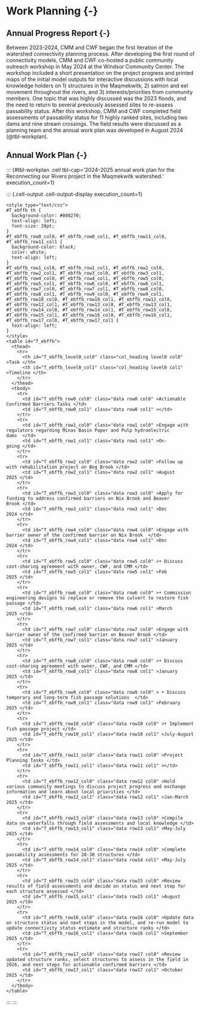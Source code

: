 # Work Planning {-}

## Annual Progress Report {-}

Between 2023-2024, CMM and CWF began the first iteration of the watershed connectivity planning process. After developing the first round of connectivity models, CMM and CWF co-hosted a public community outreach workshop in May 2024 at the Windsor Community Center. The workshop included a short presentation on the project progress and printed maps of the initial model outputs for interactive discussions with local knowledge holders on 1) structures in the Maqmekwitk, 2) salmon and eel movement throughout the rivers, and 3) interests/priorities from community members. One topic that was highly discussed was the 2023 floods, and the need to return to several previously assessed sites to re-assess passability status. After this workshop, CMM and CWF completed field assessments of passability status for 11 highly ranked sites, including two dams and nine stream crossings. The field results were discussed as a planning team and the annual work plan was developed in August 2024 (@tbl-workplan).   

## Annual Work Plan {-}

::: {#tbl-workplan .cell tbl-cap='2024-2025 annual work plan for the Reconnecting our Rivers project in the Maqmekwitk watershed.' execution_count=1}

::: {.cell-output .cell-output-display execution_count=1}

```{=html}
<style type="text/css">
#T_ebffb th {
  background-color: #008270;
  text-align: left;
  font-size: 20pt;
}
#T_ebffb_row0_col0, #T_ebffb_row0_col1, #T_ebffb_row11_col0, #T_ebffb_row11_col1 {
  background-color: black;
  color: white;
  text-align: left;
}
#T_ebffb_row1_col0, #T_ebffb_row1_col1, #T_ebffb_row2_col0, #T_ebffb_row2_col1, #T_ebffb_row3_col0, #T_ebffb_row3_col1, #T_ebffb_row4_col0, #T_ebffb_row4_col1, #T_ebffb_row5_col0, #T_ebffb_row5_col1, #T_ebffb_row6_col0, #T_ebffb_row6_col1, #T_ebffb_row7_col0, #T_ebffb_row7_col1, #T_ebffb_row8_col0, #T_ebffb_row8_col1, #T_ebffb_row9_col0, #T_ebffb_row9_col1, #T_ebffb_row10_col0, #T_ebffb_row10_col1, #T_ebffb_row12_col0, #T_ebffb_row12_col1, #T_ebffb_row13_col0, #T_ebffb_row13_col1, #T_ebffb_row14_col0, #T_ebffb_row14_col1, #T_ebffb_row15_col0, #T_ebffb_row15_col1, #T_ebffb_row16_col0, #T_ebffb_row16_col1, #T_ebffb_row17_col0, #T_ebffb_row17_col1 {
  text-align: left;
}
</style>
<table id="T_ebffb">
  <thead>
    <tr>
      <th id="T_ebffb_level0_col0" class="col_heading level0 col0" >Task </th>
      <th id="T_ebffb_level0_col1" class="col_heading level0 col1" >Timeline </th>
    </tr>
  </thead>
  <tbody>
    <tr>
      <td id="T_ebffb_row0_col0" class="data row0 col0" >Actionable Confirmed Barriers Tasks </td>
      <td id="T_ebffb_row0_col1" class="data row0 col1" ></td>
    </tr>
    <tr>
      <td id="T_ebffb_row1_col0" class="data row1 col0" >Engage with regulators regarding Minas Basin Paper and Pulp hydroelectric dams  </td>
      <td id="T_ebffb_row1_col1" class="data row1 col1" >On-going </td>
    </tr>
    <tr>
      <td id="T_ebffb_row2_col0" class="data row2 col0" >Follow up with rehabilitation project on Bog Brook </td>
      <td id="T_ebffb_row2_col1" class="data row2 col1" >August 2025 </td>
    </tr>
    <tr>
      <td id="T_ebffb_row3_col0" class="data row3 col0" >Apply for funding to address confirmed barriers on Nix Brook and Beaver Brook </td>
      <td id="T_ebffb_row3_col1" class="data row3 col1" >Dec 2024 </td>
    </tr>
    <tr>
      <td id="T_ebffb_row4_col0" class="data row4 col0" >Engage with barrier owner of the confirmed barrier on Nix Brook  </td>
      <td id="T_ebffb_row4_col1" class="data row4 col1" >Dec 2024 </td>
    </tr>
    <tr>
      <td id="T_ebffb_row5_col0" class="data row5 col0" >• Discuss cost-sharing agreement with owner, CWF, and CMM </td>
      <td id="T_ebffb_row5_col1" class="data row5 col1" >Feb 2025 </td>
    </tr>
    <tr>
      <td id="T_ebffb_row6_col0" class="data row6 col0" >• Commission engineering designs to replace or remove the culvert to restore fish passage </td>
      <td id="T_ebffb_row6_col1" class="data row6 col1" >March 2025 </td>
    </tr>
    <tr>
      <td id="T_ebffb_row7_col0" class="data row7 col0" >Engage with barrier owner of the confirmed barrier on Beaver Brook </td>
      <td id="T_ebffb_row7_col1" class="data row7 col1" >January 2025 </td>
    </tr>
    <tr>
      <td id="T_ebffb_row8_col0" class="data row8 col0" >• Discuss cost-sharing agreement with owner, CWF, and CMM </td>
      <td id="T_ebffb_row8_col1" class="data row8 col1" >January 2025 </td>
    </tr>
    <tr>
      <td id="T_ebffb_row9_col0" class="data row9 col0" > • Discuss temporary and long-term fish passage solutions  </td>
      <td id="T_ebffb_row9_col1" class="data row9 col1" >February 2025 </td>
    </tr>
    <tr>
      <td id="T_ebffb_row10_col0" class="data row10 col0" >• Implement fish passage project </td>
      <td id="T_ebffb_row10_col1" class="data row10 col1" >July-August 2025 </td>
    </tr>
    <tr>
      <td id="T_ebffb_row11_col0" class="data row11 col0" >Project Planning Tasks </td>
      <td id="T_ebffb_row11_col1" class="data row11 col1" ></td>
    </tr>
    <tr>
      <td id="T_ebffb_row12_col0" class="data row12 col0" >Hold various community meetings to discuss project progress and exchange information and learn about local priorities </td>
      <td id="T_ebffb_row12_col1" class="data row12 col1" >Jan-March 2025 </td>
    </tr>
    <tr>
      <td id="T_ebffb_row13_col0" class="data row13 col0" >Compile data on waterfalls through field assessments and local knowledge </td>
      <td id="T_ebffb_row13_col1" class="data row13 col1" >May-July 2025 </td>
    </tr>
    <tr>
      <td id="T_ebffb_row14_col0" class="data row14 col0" >Complete passability assessments for 20-30 structures </td>
      <td id="T_ebffb_row14_col1" class="data row14 col1" >May-July 2025 </td>
    </tr>
    <tr>
      <td id="T_ebffb_row15_col0" class="data row15 col0" >Review results of field assessments and decide on status and next step for each structure assessed </td>
      <td id="T_ebffb_row15_col1" class="data row15 col1" >August 2025 </td>
    </tr>
    <tr>
      <td id="T_ebffb_row16_col0" class="data row16 col0" >Update data on structure status and next steps in the model, and re-run model to update connectivity status estimate and structure ranks </td>
      <td id="T_ebffb_row16_col1" class="data row16 col1" >September 2025 </td>
    </tr>
    <tr>
      <td id="T_ebffb_row17_col0" class="data row17 col0" >Review updated structure ranks, select structures to assess in the field in 2026, and next steps for actionable confirmed barriers </td>
      <td id="T_ebffb_row17_col1" class="data row17 col1" >October 2025 </td>
    </tr>
  </tbody>
</table>
```

:::
:::


